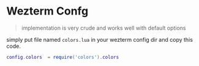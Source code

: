 # Wezterm Confg
> implementation is very crude and works well with default options

simply put file named `colors.lua` in your wezterm config dir and copy this code.
```lua 
config.colors  = require('colors').colors
``` 
